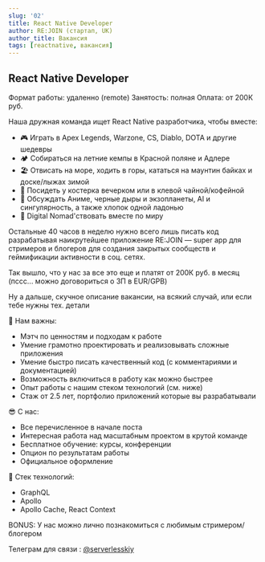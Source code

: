 ```yaml
---
slug: '02'
title: React Native Developer
author: RE:JOIN (стартап, UK)
author_title: Вакансия
tags: [reactnative, вакансия]
---
```


## React Native Developer

Формат работы: удаленно (remote)
Занятость: полная
Оплата: от 200К руб.

Наша дружная команда ищет React Native разработчика, чтобы вместе:

- 🎮 Играть в Apex Legends, Warzone, CS, Diablo, DOTA и другие шедевры 
- 🏕 Собираться на летние кемпы в Красной поляне и Адлере
- 🏖 Отвисать на море, ходить в горы, кататься на маунтин байках и доске/лыжах зимой
- 🌋 Посидеть у костерка вечерком или в клевой чайной/кофейной
- 🌌 Обсуждать Аниме, черные дыры и экзопланеты, AI и сингулярность, а также хлопок одной ладонью
- 🛫 Digital Nomad'ствовать вместе по миру

Остальные 40 часов в неделю нужно всего лишь писать код разрабатывая наикрутейшее приложение RE:JOIN — super app для стримеров и блогеров для создания закрытых сообществ и геймификации активности в соц. сетях.

Так вышло, что у нас за все это еще и платят от 200К руб. в месяц (пссс... можно договориться о ЗП в EUR/GPB)

Ну а дальше, скучное описание вакансии, на всякий случай, или если тебе нужны тех. детали

💠 Нам важны:
- Мэтч по ценностям и подходам к работе
- Умение грамотно проектировать и реализовывать сложные приложения
- Умение быстро писать качественный код (с комментариями и документацией)
- Возможность включиться в работу как можно быстрее
- Опыт работы с нашим стеком технологий (см. ниже)
- Стаж от 2.5 лет, портфолио приложений которые вы разрабатывали

😎 С нас:
- Все перечисленное в начале поста
- Интересная работа над масштабным проектом в крутой команде
- Бесплатное обучение: курсы, конференции
- Опцион по результатам работы
- Официальное оформление

🧬 Стек технологий:
- GraphQL
- Apollo
- Apollo Сache, React Сontext

BONUS: У нас можно лично познакомиться с любимым стримером/блогером 

Телеграм для связи : [@serverlesskiy](https://t.me/serverlesskiy)
